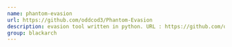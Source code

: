 ```yaml
---
name: phantom-evasion
url: https://github.com/oddcod3/Phantom-Evasion
description: evasion tool written in python. URL : https://github.com/oddcod3/Phantom-Evasion Groups : blackarch blackarch-exploitation
group: blackarch
---
```

